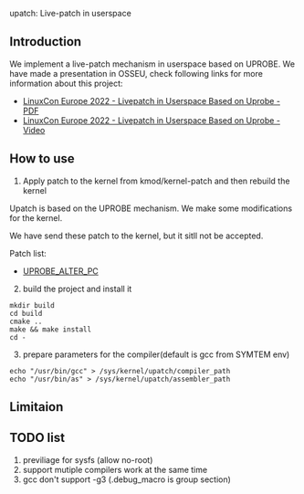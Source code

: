 upatch: Live-patch in userspace

## Introduction

We implement a live-patch mechanism in userspace based on UPROBE.
We have made a presentation in OSSEU, check following links for more information about this project:
+ [LinuxCon Europe 2022 - Livepatch in Userspace Based on Uprobe - PDF](https://static.sched.com/hosted_files/osseu2022/19/OSS-EU22-Livepatch-in-Userspace.pdf)
+ [LinuxCon Europe 2022 - Livepatch in Userspace Based on Uprobe - Video](https://www.youtube.com/watch?v=6TH7kh3pS0E)


## How to use

1. Apply patch to the kernel from kmod/kernel-patch and then rebuild the kernel

Upatch is based on the UPROBE mechanism. We make some modifications for the kernel.

We have send these patch to the kernel, but it sitll not be accepted.

Patch list:
+ [UPROBE_ALTER_PC](https://www.spinics.net/lists/kernel/msg4516532.html)

2. build the project and install it
```
mkdir build
cd build
cmake ..
make && make install
cd -
```

3. prepare parameters for the compiler(default is gcc from SYMTEM env)
```
echo "/usr/bin/gcc" > /sys/kernel/upatch/compiler_path
echo "/usr/bin/as" > /sys/kernel/upatch/assembler_path
```


## Limitaion


## TODO list
1. previliage for sysfs (allow no-root)
2. support mutiple compilers work at the same time
3. gcc don't support -g3 (.debug_macro is group section)













